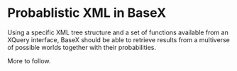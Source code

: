 Probablistic XML in BaseX
=========================
Using a specific XML tree structure and a set of functions available from an XQuery interface, BaseX should be able to retrieve results from a multiverse of possible worlds together with their probabilities. 

More to follow. 

